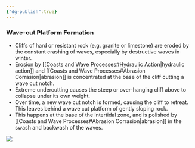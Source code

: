 ```yaml
---
{"dg-publish":true}
---
```


### Wave-cut Platform Formation
- Cliffs of hard or resistant rock (e.g. granite or limestone) are eroded by the constant crashing of waves, especially by destructive waves in winter.
- Erosion by [[Coasts and Wave Processes#Hydraulic Action|hydraulic action]] and [[Coasts and Wave Processes#Abrasion Corrasion|abrasion]] is concentrated at the base of the cliff cutting a wave cut notch.
- Extreme undercutting causes the steep or over-hanging cliff above to collapse under its own weight.
- Over time, a new wave cut notch is formed, causing the cliff to retreat. This leaves behind a wave cut platform of gently sloping rock.
- This happens at the base of the intertidal zone, and is polished by [[Coasts and Wave Processes#Abrasion Corrasion|abrasion]] in the swash and backwash of the waves.

![](https://teleskola.mt/wp-content/uploads/2020/12/Cliffandcliffretreat-dec0f7ce7b6992acd8ad0bfcb38ef358.jpg)
